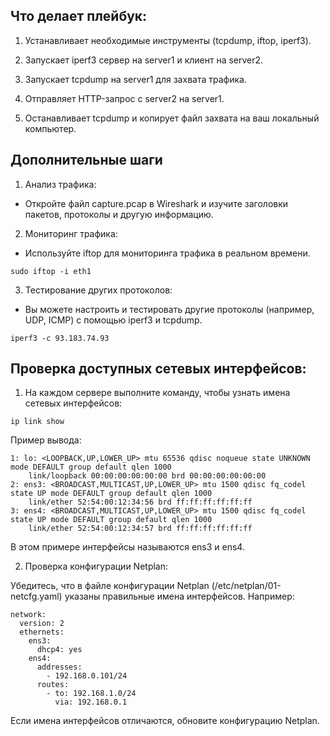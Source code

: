 ## Что делает плейбук:

1. Устанавливает необходимые инструменты (tcpdump, iftop, iperf3).

2. Запускает iperf3 сервер на server1 и клиент на server2.

3. Запускает tcpdump на server1 для захвата трафика.

4. Отправляет HTTP-запрос с server2 на server1.

5. Останавливает tcpdump и копирует файл захвата на ваш локальный компьютер.


##  Дополнительные шаги
1. Анализ трафика:
- Откройте файл capture.pcap в Wireshark и изучите заголовки пакетов, протоколы и другую информацию.

2. Мониторинг трафика:
- Используйте iftop для мониторинга трафика в реальном времени.
```
sudo iftop -i eth1
```

3. Тестирование других протоколов:
- Вы можете настроить и тестировать другие протоколы (например, UDP, ICMP) с помощью iperf3 и tcpdump.
```
iperf3 -c 93.183.74.93
```

## Проверка доступных сетевых интерфейсов:

1. На каждом сервере выполните команду, чтобы узнать имена сетевых интерфейсов:
```
ip link show
```
Пример вывода:
```
1: lo: <LOOPBACK,UP,LOWER_UP> mtu 65536 qdisc noqueue state UNKNOWN mode DEFAULT group default qlen 1000
    link/loopback 00:00:00:00:00:00 brd 00:00:00:00:00:00
2: ens3: <BROADCAST,MULTICAST,UP,LOWER_UP> mtu 1500 qdisc fq_codel state UP mode DEFAULT group default qlen 1000
    link/ether 52:54:00:12:34:56 brd ff:ff:ff:ff:ff:ff
3: ens4: <BROADCAST,MULTICAST,UP,LOWER_UP> mtu 1500 qdisc fq_codel state UP mode DEFAULT group default qlen 1000
    link/ether 52:54:00:12:34:57 brd ff:ff:ff:ff:ff:ff
```
В этом примере интерфейсы называются ens3 и ens4.

2. Проверка конфигурации Netplan:

Убедитесь, что в файле конфигурации Netplan (/etc/netplan/01-netcfg.yaml) указаны правильные имена интерфейсов. Например:
```
network:
  version: 2
  ethernets:
    ens3:
      dhcp4: yes
    ens4:
      addresses:
        - 192.168.0.101/24
      routes:
        - to: 192.168.1.0/24
          via: 192.168.0.1
```
Если имена интерфейсов отличаются, обновите конфигурацию Netplan.

